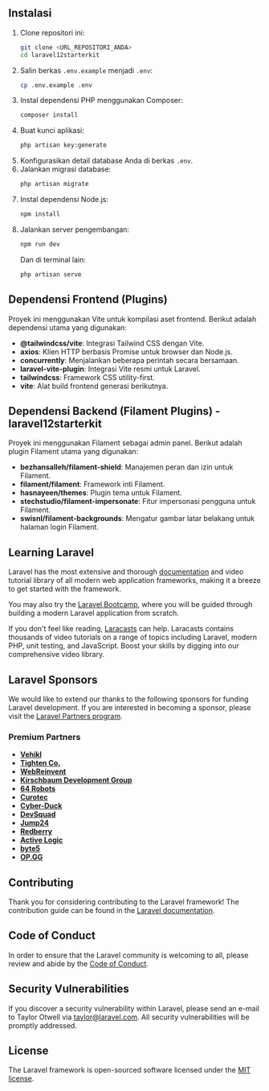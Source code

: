 

## Instalasi

1.  Clone repositori ini:
    ```bash
    git clone <URL_REPOSITORI_ANDA>
    cd laravel12starterkit
    ```
2.  Salin berkas `.env.example` menjadi `.env`:
    ```bash
    cp .env.example .env
    ```
3.  Instal dependensi PHP menggunakan Composer:
    ```bash
    composer install
    ```
4.  Buat kunci aplikasi:
    ```bash
    php artisan key:generate
    ```
5.  Konfigurasikan detail database Anda di berkas `.env`.
6.  Jalankan migrasi database:
    ```bash
    php artisan migrate
    ```
7.  Instal dependensi Node.js:
    ```bash
    npm install
    ```
8.  Jalankan server pengembangan:
    ```bash
    npm run dev
    ```
    Dan di terminal lain:
    ```bash
    php artisan serve
    ```

## Dependensi Frontend (Plugins)

Proyek ini menggunakan Vite untuk kompilasi aset frontend. Berikut adalah dependensi utama yang digunakan:

*   **@tailwindcss/vite**: Integrasi Tailwind CSS dengan Vite.
*   **axios**: Klien HTTP berbasis Promise untuk browser dan Node.js.
*   **concurrently**: Menjalankan beberapa perintah secara bersamaan.
*   **laravel-vite-plugin**: Integrasi Vite resmi untuk Laravel.
*   **tailwindcss**: Framework CSS utility-first.
*   **vite**: Alat build frontend generasi berikutnya.

## Dependensi Backend (Filament Plugins) - laravel12starterkit

Proyek ini menggunakan Filament sebagai admin panel. Berikut adalah plugin Filament utama yang digunakan:

*   **bezhansalleh/filament-shield**: Manajemen peran dan izin untuk Filament.
*   **filament/filament**: Framework inti Filament.
*   **hasnayeen/themes**: Plugin tema untuk Filament.
*   **stechstudio/filament-impersonate**: Fitur impersonasi pengguna untuk Filament.
*   **swisnl/filament-backgrounds**: Mengatur gambar latar belakang untuk halaman login Filament.

## Learning Laravel

Laravel has the most extensive and thorough [documentation](https://laravel.com/docs) and video tutorial library of all modern web application frameworks, making it a breeze to get started with the framework.

You may also try the [Laravel Bootcamp](https://bootcamp.laravel.com), where you will be guided through building a modern Laravel application from scratch.

If you don't feel like reading, [Laracasts](https://laracasts.com) can help. Laracasts contains thousands of video tutorials on a range of topics including Laravel, modern PHP, unit testing, and JavaScript. Boost your skills by digging into our comprehensive video library.

## Laravel Sponsors

We would like to extend our thanks to the following sponsors for funding Laravel development. If you are interested in becoming a sponsor, please visit the [Laravel Partners program](https://partners.laravel.com).

### Premium Partners

- **[Vehikl](https://vehikl.com/)**
- **[Tighten Co.](https://tighten.co)**
- **[WebReinvent](https://webreinvent.com/)**
- **[Kirschbaum Development Group](https://kirschbaumdevelopment.com)**
- **[64 Robots](https://64robots.com)**
- **[Curotec](https://www.curotec.com/services/technologies/laravel/)**
- **[Cyber-Duck](https://cyber-duck.co.uk)**
- **[DevSquad](https://devsquad.com/hire-laravel-developers)**
- **[Jump24](https://jump24.co.uk)**
- **[Redberry](https://redberry.international/laravel/)**
- **[Active Logic](https://activelogic.com)**
- **[byte5](https://byte5.de)**
- **[OP.GG](https://op.gg)**

## Contributing

Thank you for considering contributing to the Laravel framework! The contribution guide can be found in the [Laravel documentation](https://laravel.com/docs/contributions).

## Code of Conduct

In order to ensure that the Laravel community is welcoming to all, please review and abide by the [Code of Conduct](https://laravel.com/docs/contributions#code-of-conduct).

## Security Vulnerabilities

If you discover a security vulnerability within Laravel, please send an e-mail to Taylor Otwell via [taylor@laravel.com](mailto:taylor@laravel.com). All security vulnerabilities will be promptly addressed.

## License

The Laravel framework is open-sourced software licensed under the [MIT license](https://opensource.org/licenses/MIT).
